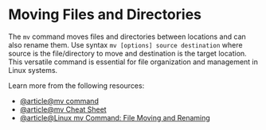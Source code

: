 # Moving Files and Directories

The `mv` command moves files and directories between locations and can also rename them. Use syntax `mv [options] source destination` where source is the file/directory to move and destination is the target location. This versatile command is essential for file organization and management in Linux systems.

Learn more from the following resources:

- [@article@mv command](https://linuxhandbook.com/mv-command/)
- [@article@mv Cheat Sheet](https://www.commandinline.com/cheat-sheet/mv/)
- [@article@Linux mv Command: File Moving and Renaming](https://labex.io/tutorials/linux-linux-mv-command-file-moving-and-renaming-209743)